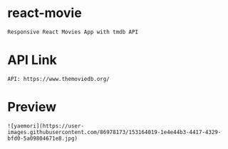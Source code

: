 # react-movie

    Responsive React Movies App with tmdb API

# API Link

    API: https://www.themoviedb.org/

# Preview
    
    ![yaemori](https://user-images.githubusercontent.com/86978173/153164019-1e4e44b3-4417-4329-bfd0-5a09804671e8.jpg)
